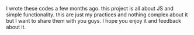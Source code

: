 I wrote these codes a few months ago. this project is all about JS and simple functionality. this are just my practices and nothing complex about it but I want to share them with you guys. I hope you enjoy it and feedback about it. 
